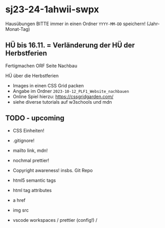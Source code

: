 # sj23-24-1ahwii-swpx

Hausübungen BITTE immer in einen Ordner `YYYY-MM-DD` speichern! (Jahr-Monat-Tag)

## HÜ bis 16.11. = Verländerung der HÜ der Herbstferien

Fertigmachen ORF Seite Nachbau

HÜ über die Herbstferien

-   Images in einen CSS Grid packen
-   Angabe im Ordner `2023-10-12_PLF1_Website_nachbauen`
-   Online Spiel hierzu: <https://cssgridgarden.com/>
-   siehe diverse tutorials auf w3schools und mdn

## TODO - upcoming

-   CSS Einheiten!
-   .gitignore!

-   mailto link, mdn!
-   nochmal prettier!
-   Copyright awareness! insbs. Git Repo
-   html5 semantic tags
-   html tag attributes
-   a href
-   img src
-   vscode workspaces / prettier (config!) /
